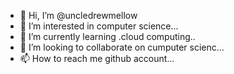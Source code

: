 - 👋 Hi, I’m @uncledrewmellow
- 👀 I’m interested in computer science...
- 🌱 I’m currently learning .cloud computing..
- 💞️ I’m looking to collaborate on cumputer scienc...
- 📫 How to reach me github account...

<!---
uncledrewmellow/uncledrewmellow is a ✨ special ✨ repository because its `README.md` (this file) appears on your GitHub profile.
You can click the Preview link to take a look at your changes.
--->
